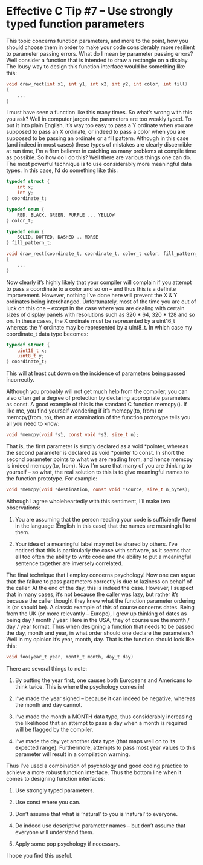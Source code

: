 # Effective C Tip #7 – Use strongly typed function parameters

This topic concerns function parameters, and more to the point, how you should choose them in order to make your code considerably more resilient to parameter passing errors.  What do I mean by parameter passing errors? Well consider a function that is intended to draw a rectangle on a display. The lousy way to design this function interface would be something like this:

```C
void draw_rect(int x1, int y1, int x2, int y2, int color, int fill)
{
    ...
}
```

I must have seen a function like this many times. So what’s wrong with this you ask? Well in computer jargon the parameters are too weakly typed. To put it into plain English, it’s way too easy to pass a Y ordinate when you are supposed to pass an X ordinate, or indeed to pass a color when you are supposed to be passing an ordinate or a fill pattern. Although in this case (and indeed in most cases) these types of mistakes are clearly discernible at run time, I’m a firm believer in catching as many problems at compile time as possible. So how do I do this? Well there are various things one can do. The most powerful technique is to use considerably more meaningful data types. In this case, I’d do something like this:

```C
typedef struct {
    int x;
    int y;
} coordinate_t;

typedef enum {
    RED, BLACK, GREEN, PURPLE ... YELLOW
} color_t;

typedef enum {
    SOLID, DOTTED, DASHED .. MORSE
} fill_pattern_t;

void draw_rect(coordinate_t, coordinate_t, color_t color, fill_pattern_t fill)
{
    ...
}
```

Now clearly it’s highly likely that your compiler will complain if you attempt to pass a coordinate to a color and so on – and thus this is a definite improvement. However, nothing I’ve done here will prevent the X & Y ordinates being interchanged. Unfortunately, most of the time you are out of luck on this one – except in the case where you are dealing with certain sizes of display panels with resolutions such as 320 * 64, 320 * 128 and so on. In these cases, the X ordinate must be represented by a uint16_t whereas the Y ordinate may be represented by a uint8_t. In which case my coordinate_t data type becomes:

```C
typedef struct {
    uint16_t x;
    uint8_t y;
} coordinate_t;
```

This will at least cut down on the incidence of parameters being passed incorrectly.

Although you probably will not get much help from the compiler, you can also often get a degree of protection by declaring appropriate parameters as const. A good example of this is the standard C function memcpy(). If like me, you find yourself wondering if it’s memcpy(to, from) or memcpy(from, to), then an examination of the function prototype tells you all you need to know:

```C
void *memcpy(void *s1, const void *s2, size_t n);
```

That is, the first parameter is simply declared as a void *pointer, whereas the second parameter is declared as void *pointer to const. In short the second parameter points to what we are reading from, and hence memcpy is indeed memcpy(to, from). Now I’m sure that many of you are thinking to yourself – so what, the real solution to this is to give meaningful names to the function prototype. For example:

```C
void *memcpy(void *destination, const void *source, size_t n_bytes);
```

Although I agree wholeheartedly with this sentiment, I’ll make two observations:

1. You are assuming that the person reading your code is sufficiently fluent in the language (English in this case) that the names are meaningful to them.

2. Your idea of a meaningful label may not be shared by others. I’ve noticed that this is particularly the case with software, as it seems that all too often the ability to write code and the ability to put a meaningful sentence together are inversely correlated.

The final technique that I employ concerns psychology!  Now one can argue that the failure to pass parameters correctly is due to laziness on behalf of the caller. At the end of the day, this is indeed the case. However, I suspect that in many cases, it’s not because the caller was lazy, but rather it’s because the caller thought they knew what the function parameter ordering is (or should be). A classic example of this of course concerns dates. Being from the UK (or more relevantly – Europe), I grew up thinking of dates as being day / month / year. Here in the USA, they of course use the month / day / year format. Thus when designing a function that needs to be passed the day, month and year, in what order should one declare the parameters? Well in my opinion it’s year, month, day. That is the function should look like this:

```C
void foo(year_t year, month_t month, day_t day)
```

There are several things to note:

1. By putting the year first, one causes both Europeans and Americans to think twice. This is where the psychology comes in!

2. I’ve made the year signed – because it can indeed be negative, whereas the month and day cannot.

3. I’ve made the month a MONTH data type, thus considerably increasing the likelihood that an attempt to pass a day when a month is required will be flagged by the compiler.

4. I’ve made the day yet another data type (that maps well on to its expected range). Furthermore, attempts to pass most year values to this parameter will result in a compilation warning.

Thus I’ve used a combination of psychology and good coding practice to achieve a more robust function interface.
Thus the bottom line when it comes to designing function interfaces:

1. Use strongly typed parameters.

2. Use const where you can.

3. Don’t assume that what is ‘natural’ to you is ‘natural’ to everyone.

4. Do indeed use descriptive parameter names – but don’t assume that everyone will understand them.

5. Apply some pop psychology if necessary.

I hope you find this useful.
